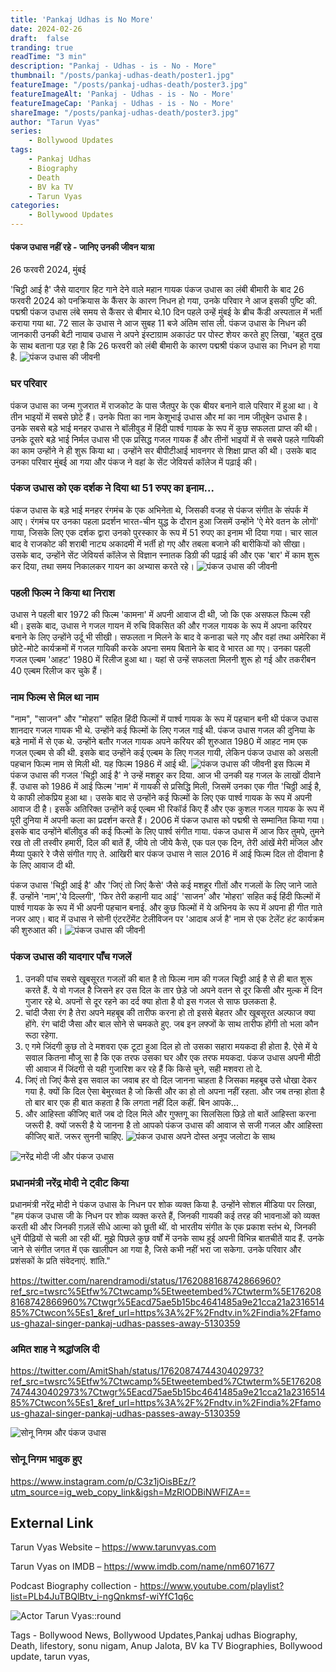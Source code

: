 ```yaml
---
title: 'Pankaj Udhas is No More'
date: 2024-02-26
draft:  false   
tranding: true  
readTime: "3 min"
description: "Pankaj - Udhas - is - No - More"
thumbnail: "/posts/pankaj-udhas-death/poster1.jpg"
featureImage: "/posts/pankaj-udhas-death/poster3.jpg"
featureImageAlt: 'Pankaj - Udhas - is - No - More'
featureImageCap: 'Pankaj - Udhas - is - No - More'
shareImage: "/posts/pankaj-udhas-death/poster3.jpg"
author: "Tarun Vyas"
series:
    - Bollywood Updates 
tags:
    - Pankaj Udhas   
    - Biography
    - Death
    - BV ka TV
    - Tarun Vyas
categories:
    - Bollywood Updates
---
```


#### पंकज उधास नहीं रहे - जानिए उनकी जीवन यात्रा 

26 फरवरी 2024, मुंबई 

'चिट्ठी आई है' जैसे यादगार हिट गाने देने वाले महान गायक पंकज उधास का लंबी बीमारी के बाद 26 फरवरी 2024 को पनक्रियास के कैंसर के कारण निधन हो गया, उनके परिवार ने आज इसकी पुष्टि की. पद्मश्री पंकज उधास लंबे समय से कैंसर से बीमार थे.10 दिन पहले उन्हें मुंबई के ब्रीच कैंडी अस्पताल में भर्ती कराया गया था. 72 साल के उधास ने आज सुबह 11 बजे अंतिम सांस ली. पंकज उधास के निधन की जानकारी उनकी बेटी नायाब उधास ने अपने इंस्टाग्राम अकाउंट पर पोस्ट शेयर करते हुए लिखा, 'बहुत दुख के साथ बताना पड़ रहा है कि 26 फरवरी को लंबी बीमारी के कारण पद्मश्री पंकज उधास का निधन हो गया है.
![पंकज उधास की जीवनी](/posts/pankaj-udhas-death/poster1.jpg)
### घर परिवार  
पंकज उधास का जन्म गुजरात में राजकोट के पास जैतपुर के एक बीयर बनाने वाले परिवार में हुआ था। वे तीन भाइयों में सबसे छोटे हैं। उनके पिता का नाम केशूभाई उधास और मां का नाम जीतूबेन उधास है। उनके सबसे बड़े भाई मनहर उधास ने बॉलीवुड में हिंदी पार्श्व गायक के रूप में कुछ सफलता प्राप्त की थी। उनके दूसरे बड़े भाई निर्मल उधास भी एक प्रसिद्ध गजल गायक हैं और तीनों भाइयों में से सबसे पहले गायिकी का काम उन्होंने ने ही शुरू किया था। उन्होंने सर बीपीटीआई भावनगर से शिक्षा प्राप्त की थी। उसके बाद उनका परिवार मुंबई आ गया और पंकज ने वहां के सेंट जेवियर्स कॉलेज में पढ़ाई की।

### पंकज उधास को एक दर्शक ने दिया था 51 रुपए का इनाम...
पंकज उधास के बड़े भाई मनहर रंगमंच के एक अभिनेता थे, जिसकी वजह से पंकज संगीत के संपर्क में आए। रंगमंच पर उनका पहला प्रदर्शन भारत-चीन युद्ध के दौरान हुआ जिसमें उन्होंने 'ऐ मेरे वतन के लोगों' गाया, जिसके लिए एक दर्शक द्वारा उनको पुरस्कार के रूप में 51 रुपए का इनाम भी दिया गया। चार साल बाद वे राजकोट की शराबी नाट्य अकादमी में भर्ती हो गए और तबला बजाने की बारीकियों को सीखा। उसके बाद, उन्होंने सेंट जेवियर्स कॉलेज से विज्ञान स्नातक डिग्री की पढ़ाई की और एक 'बार' में काम शुरू कर दिया, तथा समय निकालकर गायन का अभ्यास करते रहे।
![पंकज उधास की जीवनी ](/posts/pankaj-udhas-death/poster2.jpg)
### पहली फिल्म ने किया था निराश 
उधास ने पहली बार 1972 की फिल्म 'कामना' में अपनी आवाज दी थी, जो कि एक असफल फिल्म रही थी। इसके बाद, उधास ने गजल गायन में रुचि विकसित की और गजल गायक के रूप में अपना करियर बनाने के लिए उन्होंने उर्दू भी सीखी। सफलता न मिलने के बाद वे कनाडा चले गए और वहां तथा अमेरिका में छोटे-मोटे कार्यक्रमों में गजल गायिकी करके अपना समय बिताने के बाद वे भारत आ गए। उनका पहली गजल एल्बम 'आहट' 1980 में रिलीज हुआ था। यहां से उन्हें सफलता मिलनी शुरू हो गई और तकरीबन 40 एल्बम रिलीज कर चुके हैं।

### नाम फिल्म से मिल था नाम 

"नाम", "साजन" और "मोहरा" सहित हिंदी फिल्मों में पार्श्व गायक के रूप में पहचान बनी थी 
पंकज उधास शानदार गजल गायक भी थे. उन्होंने कई फिल्मों के लिए गजल गाई थी. पंकज उधास गजल की दुनिया के बड़े नामों में से एक थे. उन्होंने बतौर गजल गायक अपने करियर की शुरुआत 1980 में आहट नाम एक गजल एल्बम से की थी. इसके बाद उन्होंने कई एल्बम के लिए गजल गायी, लेकिन पंकज उधास को असली पहचान फिल्म नाम से मिली थी. यह फिल्म 1986 में आई थी. 
![पंकज उधास की जीवनी ](/posts/pankaj-udhas-death/poster3.jpg)
इस फिल्म में पंकज उधास की गजल 'चिट्ठी आई है' ने उन्हें मशहूर कर दिया. आज भी उनकी यह गजल के लाखों दीवाने हैं. उधास को 1986 में आई फिल्म 'नाम' में गायकी से प्रसिद्धि मिली, जिसमें उनका एक गीत 'चिठ्ठी आई है, ये काफी लोकप्रिय हुआ था। उसके बाद से उन्होंने कई फिल्मों के लिए एक पार्श्व गायक के रूप में अपनी आवाज दी है। इसके अतिरिक्त उन्होंने कई एल्बम भी रिकॉर्ड किए हैं और एक कुशल गजल गायक के रूप में पूरी दुनिया में अपनी कला का प्रदर्शन करते हैं। 
2006 में पंकज उधास को पद्मश्री से सम्मानित किया गया। इसके बाद उन्होंने बॉलीवुड की कई फिल्मों के लिए पार्श्व संगीत गाया.
पंकज उधास में आज फिर तुमपे, तुमने रख तो ली तस्वीर हमारी, दिल की बातें हैं, जीये तो जीये कैसे, एक पल एक दिन, तेरी आंखें मेरी मंजिल और मैय्या पुकारे रे जैसे संगीत गाए ते. आखिरी बार पंकज उधास ने साल 2016 में आई फिल्म दिल तो दीवाना है के लिए आवाज दी थी. 

पंकज उधास 'चिट्ठी आई है' और 'जिएं तो जिएं कैसे' जैसे कई मशहूर गीतों और गजलों के लिए जाने जाते हैं. उन्होंने 'नाम','ये दिल्लगी', 'फिर तेरी कहानी याद आई' 'साजन' और 'मोहरा' सहित कई हिंदी फिल्मों में पार्श्व गायक के रूप में भी अपनी पहचान बनाई. और कुछ फिल्मों में ये अभिनय के रूप में अपना ही गीत गाते नजर आए।
बाद में उधास ने सोनी एंटरटेंमेंट टेलीविजन पर 'आदाब अर्ज है' नाम से एक टेलेंट हंट कार्यक्रम की शुरुआत की।
![पंकज उधास की जीवनी ](/posts/pankaj-udhas-death/poster5.jpg)

### पंकज उधास की यादगार पाँच गजलें 

1. उनकी पांच सबसे खूबसूरत गजलों की बात है तो फिल्म नाम की गजल चिट्ठी आई है से ही बात शुरू करते हैं. ये वो गजल है जिसने हर उस दिल के तार छेड़े जो अपने वतन से दूर किसी और मुल्क में दिन गुजार रहे थे. अपनों से दूर रहने का दर्द क्या होता है वो इस गजल से साफ छलकता है.
2. चांदी जैसा रंग है तेरा
अपने महबूब की तारीफ करना हो तो इससे बेहतर और खूबसूरत अल्फाज क्या होंगे. रंग चांदी जैसा और बाल सोने से चमकते हुए. जब इन लफ्जों के साथ तारीफ होंगी तो भला कौन रूठा रहेगा.
3. ए गमे जिंदगी कुछ तो दे मशवरा
एक टूटा हुआ दिल हो तो उसका सहारा मयकदा ही होता है. ऐसे में ये सवाल कितना मौजू सा है कि एक तरफ उसका घर और एक तरफ मयकदा. पंकज उधास अपनी मीठी सी आवाज में जिंदगी से यही गुजारिश कर रहे हैं कि किसे चुने, सही मशवरा तो दे.
4. जिएं तो जिएं कैसे
इस सवाल का जवाब हर वो दिल जानना चाहता है जिसका महबूब उसे धोखा देकर गया है. क्यों कि दिल ऐसा बेमुरव्वत है जो किसी और का हो तो अपना नहीं रहता. और जब तन्हा होता है तो बार बार एक ही बात कहता है कि लगता नहीं दिल कहीं. बिन आपके...
5. और आहिस्ता कीजिए बातें
जब दो दिल मिले और गुफ्तगू का सिलसिला छिड़े तो बातें आहिस्ता करना जरूरी है. क्यों जरूरी है ये जानना है तो आपको पंकज उधास की आवाज से सजी गजल और आहिस्ता कीजिए बातें. जरूर सुननी चाहिए.
![पंकज उधास अपने दोस्त अनूप जलोटा के साथ  ](/posts/pankaj-udhas-death/poster6.jpg)

![नरेंद्र मोदी जी और पंकज उधास](/posts/pankaj-udhas-death/poster4.jpg)
### प्रधानमंत्री नरेंद्र मोदी ने ट्वीट किया 
प्रधानमंत्री नरेंद्र मोदी ने पंकज उधास के निधन पर शोक व्यक्त किया है. उन्होंने सोशल मीडिया पर लिखा, "हम पंकज उधास जी के निधन पर शोक व्यक्त करते हैं, जिनकी गायकी कई तरह की भावनाओं को व्यक्त करती थी और जिनकी ग़ज़लें सीधे आत्मा को छूती थीं. वो भारतीय संगीत के एक प्रकाश स्तंभ थे, जिनकी धुनें पीढ़ियों से चली आ रही थीं. मुझे पिछले कुछ वर्षों में उनके साथ हुई अपनी विभिन्न बातचीतें याद हैं. उनके जाने से संगीत जगत में एक खालीपन आ गया है, जिसे कभी नहीं भरा जा सकेगा. उनके परिवार और प्रशंसकों के प्रति संवेदनाएं. शांति."

https://twitter.com/narendramodi/status/1762088168742866960?ref_src=twsrc%5Etfw%7Ctwcamp%5Etweetembed%7Ctwterm%5E1762088168742866960%7Ctwgr%5Eacd75ae5b15bc4641485a9e21cca21a231651485%7Ctwcon%5Es1_&ref_url=https%3A%2F%2Fndtv.in%2Findia%2Ffamous-ghazal-singer-pankaj-udhas-passes-away-5130359

### अमित शाह ने श्रद्धांजलि दी 
https://twitter.com/AmitShah/status/1762087474430402973?ref_src=twsrc%5Etfw%7Ctwcamp%5Etweetembed%7Ctwterm%5E1762087474430402973%7Ctwgr%5Eacd75ae5b15bc4641485a9e21cca21a231651485%7Ctwcon%5Es1_&ref_url=https%3A%2F%2Fndtv.in%2Findia%2Ffamous-ghazal-singer-pankaj-udhas-passes-away-5130359


![सोनू निगम और पंकज उधास](/posts/pankaj-udhas-death/poster7.jpg)
### सोनू निगम भावुक हुए 
https://www.instagram.com/p/C3z1jOisBEz/?utm_source=ig_web_copy_link&igsh=MzRlODBiNWFlZA==


## External Link
Tarun Vyas Website – https://www.tarunvyas.com

Tarun Vyas on IMDB – https://www.imdb.com/name/nm6071677

Podcast Biography collection - https://www.youtube.com/playlist?list=PLb4JuTBQlBtv_i-ngQnkmsf-wiYfC1q6c

![Actor Tarun Vyas::round](/images/profile.png)

Tags - Bollywood News, Bollywood Updates,Pankaj udhas Biography, Death, lifestory, sonu nigam, Anup Jalota,  BV ka TV Biographies, Bollywood update, tarun vyas,






